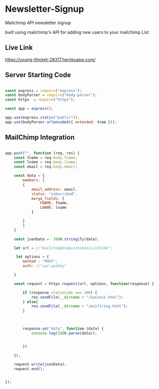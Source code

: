 # Newsletter-Signup
Mailchimp API newsletter signup

built using mailchimp's API for adding new users to your mailchimp List

## Live Link 

https://young-thicket-28317.herokuapp.com/

## Server Starting Code
```javascript

const express = require("express");
const bodyParser = require("body-parser");
const https  = require("https");

const app = express();

app.use(express.static("public"));
app.use(bodyParser.urlencoded({ extended: true }));

```

## MailChimp Integration 

```javascript

app.post("", function (req, res) {
	const fname = req.body.fname;
	const lname = req.body.lname;
	const email = req.body.email;

	const data = {
		members: [
		{
			email_address: email,
			status: "subscribed",
			merge_fields: {
				FNAME: fname,
				LNAME: lname
			}

		}
		]
	}

	const jsonData =  JSON.stringify(data);

	let url = //"mailchimpEndpoint/mailListCode";

	 let options = {
	 	method : "POST",
	 	auth: //"xyz:apiKey"

	}

	const request = https.request(url, options, function(response) {

		if (response.statusCode === 200) {
			res.sendFile(__dirname + "/success.html");
		} else{
			res.sendFile(__dirname + "/misfiring.html");
		}


		
		response.on("data", function (data) {
			console.log(JSON.parse(data));


		})
		
	});

	request.write(jsonData);
	request.end();


});

```
